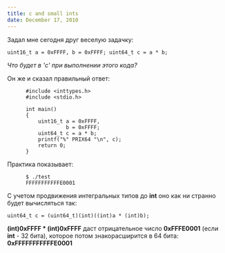 ```yaml
---
title: c and small ints
date: December 17, 2010
---
```


Задал мне сегодня друг веселую задачку:



~~~~ { .c }
uint16_t a = 0xFFFF, b = 0xFFFF; uint64_t c = a * b;
~~~~

*Что будет в 'c' при выполнении этого кода?*<!--more-->

Он же и сказал правильный ответ:

~~~~ { .c }
      #include <inttypes.h>
      #include <stdio.h>

      int main()
      {
          uint16_t a = 0xFFFF,
                   b = 0xFFFF;
          uint64_t c = a * b;
          printf("%" PRIX64 "\n", c);
          return 0;
      }
~~~~

Практика показывает:

~~~~ { .sh }
      $ ./test
      FFFFFFFFFFFE0001
~~~~

С учетом продвижения интегральных типов до **int** оно как ни странно будет вычисляться так:

~~~~ { .c }
uint64_t c = (uint64_t)(int)((int)a * (int)b);
~~~~

**(int)0xFFFF * (int)0xFFFF** даст отрицательное число **0xFFFE0001** (если **int** - 32 бита),
которое потом знакорасширится в 64 бита: **0xFFFFFFFFFFFE0001**

